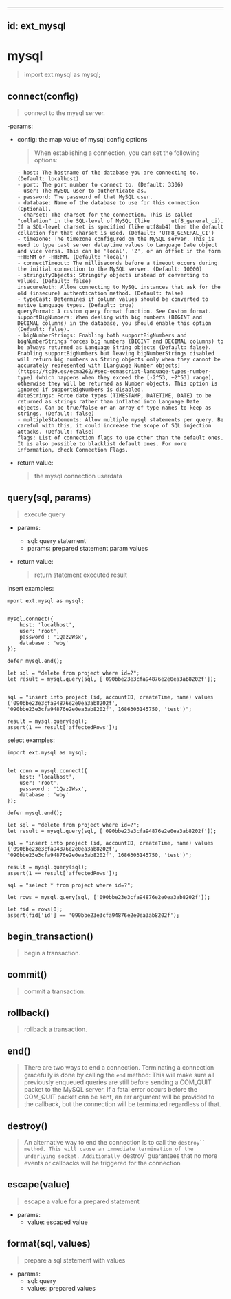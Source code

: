 
---
id: ext_mysql
---
# mysql
> import ext.mysql as mysql;


## connect(config)
>  connect to the mysql server.

-params:
  - config: the map value of mysql config options
      > When establishing a connection, you can set the following options:

        - host: The hostname of the database you are connecting to. (Default: localhost)
        - port: The port number to connect to. (Default: 3306)
        - user: The MySQL user to authenticate as.
        - password: The password of that MySQL user.
        - database: Name of the database to use for this connection (Optional).
        - charset: The charset for the connection. This is called "collation" in the SQL-level of MySQL (like       utf8_general_ci). If a SQL-level charset is specified (like utf8mb4) then the default collation for that charset is used. (Default: 'UTF8_GENERAL_CI')
        - timezone: The timezone configured on the MySQL server. This is used to type cast server date/time values to Language Date object and vice versa. This can be 'local', 'Z', or an offset in the form +HH:MM or -HH:MM. (Default: 'local')
        - connectTimeout: The milliseconds before a timeout occurs during the initial connection to the MySQL server. (Default: 10000)
        - stringifyObjects: Stringify objects instead of converting to values. (Default: false)
        insecureAuth: Allow connecting to MySQL instances that ask for the old (insecure) authentication method. (Default: false)
        - typeCast: Determines if column values should be converted to native Language types. (Default: true)
        queryFormat: A custom query format function. See Custom format.
        supportBigNumbers: When dealing with big numbers (BIGINT and DECIMAL columns) in the database, you should enable this option (Default: false).
        - bigNumberStrings: Enabling both supportBigNumbers and bigNumberStrings forces big numbers (BIGINT and DECIMAL columns) to be always returned as Language String objects (Default: false). Enabling supportBigNumbers but leaving bigNumberStrings disabled will return big numbers as String objects only when they cannot be accurately represented with [Language Number objects] (https://tc39.es/ecma262/#sec-ecmascript-language-types-number-type) (which happens when they exceed the [-2^53, +2^53] range), otherwise they will be returned as Number objects. This option is ignored if supportBigNumbers is disabled.
        dateStrings: Force date types (TIMESTAMP, DATETIME, DATE) to be returned as strings rather than inflated into Language Date objects. Can be true/false or an array of type names to keep as strings. (Default: false)
        - multipleStatements: Allow multiple mysql statements per query. Be careful with this, it could increase the scope of SQL injection attacks. (Default: false)
        flags: List of connection flags to use other than the default ones. It is also possible to blacklist default ones. For more information, check Connection Flags.
        

- return value:
  > the mysql connection userdata

## query(sql, params)
  > execute query

  - params:
    - sql: query statement
    - params: prepared statement param values

  - return value:
    > return statement executed result


insert examples:
```
mport ext.mysql as mysql;


mysql.connect({
    host: 'localhost',
    user: 'root',
    password : '1Qaz2Wsx',
    database : 'wby'
});

defer mysql.end();

let sql = "delete from project where id=?";
let result = mysql.query(sql, ['090bbe23e3cfa94876e2e0ea3ab8202f']);


sql = "insert into project (id, accountID, createTime, name) values ('090bbe23e3cfa94876e2e0ea3ab8202f', '090bbe23e3cfa94876e2e0ea3ab8202f', 1686303145750, 'test')";

result = mysql.query(sql);
assert(1 == result['affectedRows']);
```

select examples:
```
import ext.mysql as mysql;


let conn = mysql.connect({
    host: 'localhost',
    user: 'root',
    password : '1Qaz2Wsx',
    database : 'wby'
});

defer mysql.end();

let sql = "delete from project where id=?";
let result = mysql.query(sql, ['090bbe23e3cfa94876e2e0ea3ab8202f']);

sql = "insert into project (id, accountID, createTime, name) values ('090bbe23e3cfa94876e2e0ea3ab8202f', '090bbe23e3cfa94876e2e0ea3ab8202f', 1686303145750, 'test')";

result = mysql.query(sql);
assert(1 == result['affectedRows']);

sql = "select * from project where id=?";

let rows = mysql.query(sql, ['090bbe23e3cfa94876e2e0ea3ab8202f']);

let fid = rows[0];
assert(fid['id'] == '090bbe23e3cfa94876e2e0ea3ab8202f');

```

## begin_transaction()
  > begin a transaction.


## commit()
  > commit a transaction.



## rollback()
  > rollback a transaction.



## end()
  > There are two ways to end a connection. Terminating a connection gracefully is done by calling the `end` method:
  > This will make sure all previously enqueued queries are still before sending a COM_QUIT packet to the MySQL server. If a fatal error occurs before the COM_QUIT packet can be sent, an err argument will be provided to the callback, but the connection will be terminated regardless of that.

  

## destroy()
  > An alternative way to end the connection is to call the `destroy`` method. This will cause an immediate termination of the underlying socket. Additionally `destroy` guarantees that no more events or callbacks will be triggered for the connection



## escape(value)
  > escape a value for a prepared statement

  - params:
    - value: escaped value

## format(sql, values)
  > prepare a sql statement with values

  - params:
    - sql: query
    - values: prepared values